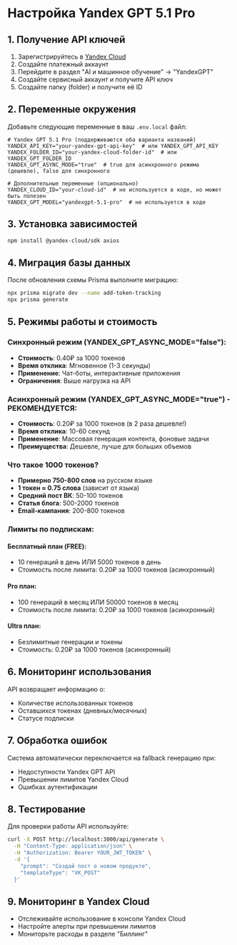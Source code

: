 # Настройка Yandex GPT 5.1 Pro

## 1. Получение API ключей

1. Зарегистрируйтесь в [Yandex Cloud](https://cloud.yandex.ru/)
2. Создайте платежный аккаунт
3. Перейдите в раздел "AI и машинное обучение" → "YandexGPT"
4. Создайте сервисный аккаунт и получите API ключ
5. Создайте папку (folder) и получите её ID

## 2. Переменные окружения

Добавьте следующие переменные в ваш `.env.local` файл:

```env
# Yandex GPT 5.1 Pro (поддерживаются оба варианта названий)
YANDEX_API_KEY="your-yandex-gpt-api-key"  # или YANDEX_GPT_API_KEY
YANDEX_FOLDER_ID="your-yandex-cloud-folder-id"  # или YANDEX_GPT_FOLDER_ID
YANDEX_GPT_ASYNC_MODE="true"  # true для асинхронного режима (дешевле), false для синхронного

# Дополнительные переменные (опционально)
YANDEX_CLOUD_ID="your-cloud-id"  # не используется в коде, но может быть полезен
YANDEX_GPT_MODEL="yandexgpt-5.1-pro"  # не используется в коде
```

## 3. Установка зависимостей

```bash
npm install @yandex-cloud/sdk axios
```

## 4. Миграция базы данных

После обновления схемы Prisma выполните миграцию:

```bash
npx prisma migrate dev --name add-token-tracking
npx prisma generate
```

## 5. Режимы работы и стоимость

### Синхронный режим (YANDEX_GPT_ASYNC_MODE="false"):
- **Стоимость**: 0.40₽ за 1000 токенов
- **Время отклика**: Мгновенное (1-3 секунды)
- **Применение**: Чат-боты, интерактивные приложения
- **Ограничения**: Выше нагрузка на API

### Асинхронный режим (YANDEX_GPT_ASYNC_MODE="true") - РЕКОМЕНДУЕТСЯ:
- **Стоимость**: 0.20₽ за 1000 токенов (в 2 раза дешевле!)
- **Время отклика**: 10-60 секунд
- **Применение**: Массовая генерация контента, фоновые задачи
- **Преимущества**: Дешевле, лучше для больших объемов

### Что такое 1000 токенов?
- **Примерно 750-800 слов** на русском языке
- **1 токен ≈ 0.75 слова** (зависит от языка)
- **Средний пост ВК**: 50-100 токенов
- **Статья блога**: 500-2000 токенов
- **Email-кампания**: 200-800 токенов

### Лимиты по подпискам:

#### Бесплатный план (FREE):
- 10 генераций в день ИЛИ 5000 токенов в день
- Стоимость после лимита: 0.20₽ за 1000 токенов (асинхронный)

#### Pro план:
- 100 генераций в месяц ИЛИ 50000 токенов в месяц
- Стоимость после лимита: 0.20₽ за 1000 токенов (асинхронный)

#### Ultra план:
- Безлимитные генерации и токены
- Стоимость: 0.20₽ за 1000 токенов (асинхронный)

## 6. Мониторинг использования

API возвращает информацию о:
- Количестве использованных токенов
- Оставшихся токенах (дневных/месячных)
- Статусе подписки

## 7. Обработка ошибок

Система автоматически переключается на fallback генерацию при:
- Недоступности Yandex GPT API
- Превышении лимитов Yandex Cloud
- Ошибках аутентификации

## 8. Тестирование

Для проверки работы API используйте:

```bash
curl -X POST http://localhost:3000/api/generate \
  -H "Content-Type: application/json" \
  -H "Authorization: Bearer YOUR_JWT_TOKEN" \
  -d '{
    "prompt": "Создай пост о новом продукте",
    "templateType": "VK_POST"
  }'
```

## 9. Мониторинг в Yandex Cloud

- Отслеживайте использование в консоли Yandex Cloud
- Настройте алерты при превышении лимитов
- Мониторьте расходы в разделе "Биллинг"
